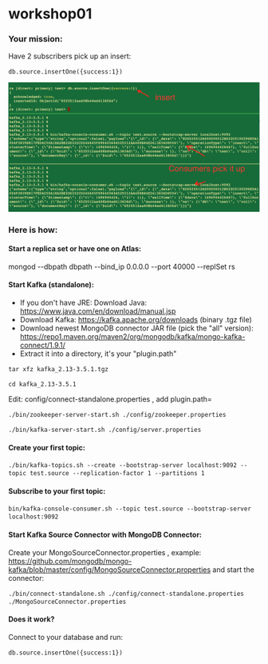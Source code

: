 # workshop01

### Your mission:

Have 2 subscribers pick up an insert:
```
db.source.insertOne({success:1})
```
![](topic-subscribers-get-mongodb-updates-example.png)

### Here is how:

#### Start a replica set or have one on Atlas:

mongod --dbpath dbpath --bind_ip 0.0.0.0 --port 40000 --replSet rs

#### Start Kafka (standalone):

- If you don't have JRE: Download Java: https://www.java.com/en/download/manual.jsp 
- Download Kafka: https://kafka.apache.org/downloads (binary .tgz file)
- Download newest MongoDB connector JAR file (pick the "all" version): https://repo1.maven.org/maven2/org/mongodb/kafka/mongo-kafka-connect/1.9.1/ 
- Extract it into a directory, it's your "plugin.path"

```
tar xfz kafka_2.13-3.5.1.tgz
```
```
cd kafka_2.13-3.5.1
```
Edit: config/connect-standalone.properties , add plugin.path=
```
./bin/zookeeper-server-start.sh ./config/zookeeper.properties
```
```
./bin/kafka-server-start.sh ./config/server.properties
```

#### Create your first topic:

```
./bin/kafka-topics.sh --create --bootstrap-server localhost:9092 --topic test.source --replication-factor 1 --partitions 1
```

#### Subscribe to your first topic:

```
bin/kafka-console-consumer.sh --topic test.source --bootstrap-server localhost:9092
```

#### Start Kafka Source Connector with MongoDB Connector:

Create your MongoSourceConnector.properties , example: https://github.com/mongodb/mongo-kafka/blob/master/config/MongoSourceConnector.properties 
and start the connector:

```
./bin/connect-standalone.sh ./config/connect-standalone.properties ./MongoSourceConnector.properties
```

#### Does it work?

Connect to your database and run:

```
db.source.insertOne({success:1})
```
